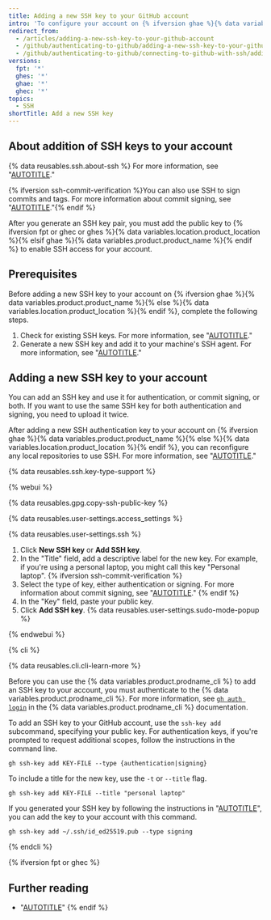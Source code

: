 ```yaml
---
title: Adding a new SSH key to your GitHub account
intro: 'To configure your account on {% ifversion ghae %}{% data variables.product.product_name %}{% else %}{% data variables.location.product_location %}{% endif %} to use your new (or existing) SSH key, you''ll also need to add the key to your account.'
redirect_from:
  - /articles/adding-a-new-ssh-key-to-your-github-account
  - /github/authenticating-to-github/adding-a-new-ssh-key-to-your-github-account
  - /github/authenticating-to-github/connecting-to-github-with-ssh/adding-a-new-ssh-key-to-your-github-account
versions:
  fpt: '*'
  ghes: '*'
  ghae: '*'
  ghec: '*'
topics:
  - SSH
shortTitle: Add a new SSH key
---
```


## About addition of SSH keys to your account

{% data reusables.ssh.about-ssh %} For more information, see "[AUTOTITLE](/authentication/connecting-to-github-with-ssh/about-ssh)."

{% ifversion ssh-commit-verification %}You can also use SSH to sign commits and tags. For more information about commit signing, see "[AUTOTITLE](/authentication/managing-commit-signature-verification/about-commit-signature-verification)."{% endif %}

After you generate an SSH key pair, you must add the public key to {% ifversion fpt or ghec or ghes %}{% data variables.location.product_location %}{% elsif ghae %}{% data variables.product.product_name %}{% endif %} to enable SSH access for your account.

## Prerequisites

Before adding a new SSH key to your account on {% ifversion ghae %}{% data variables.product.product_name %}{% else %}{% data variables.location.product_location %}{% endif %}, complete the following steps.

1. Check for existing SSH keys. For more information, see "[AUTOTITLE](/authentication/connecting-to-github-with-ssh/checking-for-existing-ssh-keys)."
1. Generate a new SSH key and add it to your machine's SSH agent. For more information, see "[AUTOTITLE](/authentication/connecting-to-github-with-ssh/generating-a-new-ssh-key-and-adding-it-to-the-ssh-agent)."

## Adding a new SSH key to your account

You can add an SSH key and use it for authentication, or commit signing, or both. If you want to use the same SSH key for both authentication and signing, you need to upload it twice.

After adding a new SSH authentication key to your account on {% ifversion ghae %}{% data variables.product.product_name %}{% else %}{% data variables.location.product_location %}{% endif %}, you can reconfigure any local repositories to use SSH. For more information, see "[AUTOTITLE](/get-started/getting-started-with-git/managing-remote-repositories#switching-remote-urls-from-https-to-ssh)."

{% data reusables.ssh.key-type-support %}

{% webui %}

{% data reusables.gpg.copy-ssh-public-key %}

{% data reusables.user-settings.access_settings %}

{% data reusables.user-settings.ssh %}

1. Click **New SSH key** or **Add SSH key**.
1. In the "Title" field, add a descriptive label for the new key. For example, if you're using a personal laptop, you might call this key "Personal laptop".
{% ifversion ssh-commit-verification %}
1. Select the type of key, either authentication or signing. For more information about commit signing, see "[AUTOTITLE](/authentication/managing-commit-signature-verification/about-commit-signature-verification)."
{% endif %}
1. In the "Key" field, paste your public key.
1. Click **Add SSH key**.
{% data reusables.user-settings.sudo-mode-popup %}

{% endwebui %}

{% cli %}

{% data reusables.cli.cli-learn-more %}

Before you can use the {% data variables.product.prodname_cli %} to add an SSH key to your account, you must authenticate to the {% data variables.product.prodname_cli %}. For more information, see [`gh auth login`](https://cli.github.com/manual/gh_auth_login) in the {% data variables.product.prodname_cli %} documentation.

To add an SSH key to your GitHub account, use the `ssh-key add` subcommand, specifying your public key. For authentication keys, if you're prompted to request additional scopes, follow the instructions in the command line.

```shell
gh ssh-key add KEY-FILE --type {authentication|signing}
```

To include a title for the new key, use the `-t` or `--title` flag.

```shell
gh ssh-key add KEY-FILE --title "personal laptop"
```

If you generated your SSH key by following the instructions in "[AUTOTITLE](/authentication/connecting-to-github-with-ssh/generating-a-new-ssh-key-and-adding-it-to-the-ssh-agent)", you can add the key to your account with this command.

```shell
gh ssh-key add ~/.ssh/id_ed25519.pub --type signing
```

{% endcli %}

{% ifversion fpt or ghec %}

## Further reading

- "[AUTOTITLE](/authentication/authenticating-with-saml-single-sign-on/authorizing-an-ssh-key-for-use-with-saml-single-sign-on)"
{% endif %}
